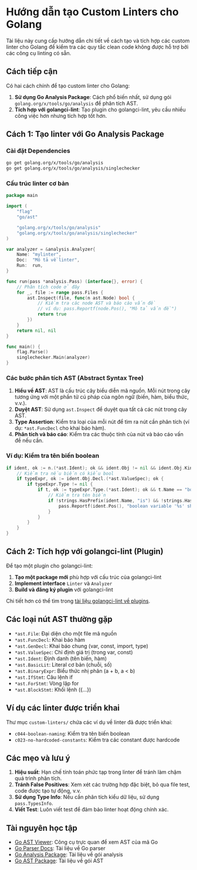 # Hướng dẫn tạo Custom Linters cho Golang

Tài liệu này cung cấp hướng dẫn chi tiết về cách tạo và tích hợp các custom linter cho Golang để kiểm tra các quy tắc clean code không được hỗ trợ bởi các công cụ linting có sẵn.

## Cách tiếp cận

Có hai cách chính để tạo custom linter cho Golang:

1. **Sử dụng Go Analysis Package**: Cách phổ biến nhất, sử dụng gói `golang.org/x/tools/go/analysis` để phân tích AST.
2. **Tích hợp với golangci-lint**: Tạo plugin cho golangci-lint, yêu cầu nhiều công việc hơn nhưng tích hợp tốt hơn.

## Cách 1: Tạo linter với Go Analysis Package

### Cài đặt Dependencies

```bash
go get golang.org/x/tools/go/analysis
go get golang.org/x/tools/go/analysis/singlechecker
```

### Cấu trúc linter cơ bản

```go
package main

import (
	"flag"
	"go/ast"

	"golang.org/x/tools/go/analysis"
	"golang.org/x/tools/go/analysis/singlechecker"
)

var analyzer = &analysis.Analyzer{
	Name: "mylinter",
	Doc:  "Mô tả về linter",
	Run:  run,
}

func run(pass *analysis.Pass) (interface{}, error) {
	// Phân tích code ở đây
	for _, file := range pass.Files {
		ast.Inspect(file, func(n ast.Node) bool {
			// Kiểm tra các node AST và báo cáo vấn đề
			// ví dụ: pass.Reportf(node.Pos(), "Mô tả vấn đề")
			return true
		})
	}
	return nil, nil
}

func main() {
	flag.Parse()
	singlechecker.Main(analyzer)
}
```

### Các bước phân tích AST (Abstract Syntax Tree)

1. **Hiểu về AST**: AST là cấu trúc cây biểu diễn mã nguồn. Mỗi nút trong cây tương ứng với một phần tử cú pháp của ngôn ngữ (biến, hàm, biểu thức, v.v.).
2. **Duyệt AST**: Sử dụng `ast.Inspect` để duyệt qua tất cả các nút trong cây AST.
3. **Type Assertion**: Kiểm tra loại của mỗi nút để tìm ra nút cần phân tích (ví dụ: `*ast.FuncDecl` cho khai báo hàm).
4. **Phân tích và báo cáo**: Kiểm tra các thuộc tính của nút và báo cáo vấn đề nếu cần.

### Ví dụ: Kiểm tra tên biến boolean

```go
if ident, ok := n.(*ast.Ident); ok && ident.Obj != nil && ident.Obj.Kind == ast.Var {
    // Kiểm tra nếu biến có kiểu bool
    if typeExpr, ok := ident.Obj.Decl.(*ast.ValueSpec); ok {
        if typeExpr.Type != nil {
            if t, ok := typeExpr.Type.(*ast.Ident); ok && t.Name == "bool" {
                // Kiểm tra tên biến
                if !strings.HasPrefix(ident.Name, "is") && !strings.HasPrefix(ident.Name, "has") {
                    pass.Reportf(ident.Pos(), "boolean variable '%s' should start with 'is' or 'has'", ident.Name)
                }
            }
        }
    }
}
```

## Cách 2: Tích hợp với golangci-lint (Plugin)

Để tạo một plugin cho golangci-lint:

1. **Tạo một package mới** phù hợp với cấu trúc của golangci-lint
2. **Implement interface** `Linter` và `Analyzer`
3. **Build và đăng ký plugin** với golangci-lint

Chi tiết hơn có thể tìm trong [tài liệu golangci-lint về plugins](https://golangci-lint.run/contributing/new-linters/).

## Các loại nút AST thường gặp

- `*ast.File`: Đại diện cho một file mã nguồn
- `*ast.FuncDecl`: Khai báo hàm
- `*ast.GenDecl`: Khai báo chung (var, const, import, type)
- `*ast.ValueSpec`: Chỉ định giá trị (trong var, const)
- `*ast.Ident`: Định danh (tên biến, hàm)
- `*ast.BasicLit`: Literal cơ bản (chuỗi, số)
- `*ast.BinaryExpr`: Biểu thức nhị phân (a + b, a < b)
- `*ast.IfStmt`: Câu lệnh if
- `*ast.ForStmt`: Vòng lặp for
- `*ast.BlockStmt`: Khối lệnh ({...})

## Ví dụ các linter được triển khai

Thư mục `custom-linters/` chứa các ví dụ về linter đã được triển khai:

- `c044-boolean-naming`: Kiểm tra tên biến boolean
- `c023-no-hardcoded-constants`: Kiểm tra các constant được hardcode

## Các mẹo và lưu ý

1. **Hiệu suất**: Hạn chế tính toán phức tạp trong linter để tránh làm chậm quá trình phân tích.
2. **Tránh False Positives**: Xem xét các trường hợp đặc biệt, bỏ qua file test, code được tạo tự động, v.v.
3. **Sử dụng Type Info**: Nếu cần phân tích kiểu dữ liệu, sử dụng `pass.TypesInfo`.
4. **Viết Test**: Luôn viết test để đảm bảo linter hoạt động chính xác.

## Tài nguyên học tập

- [Go AST Viewer](https://goast.yuroyoro.net/): Công cụ trực quan để xem AST của mã Go
- [Go Parser Docs](https://pkg.go.dev/go/parser): Tài liệu về Go parser
- [Go Analysis Package](https://pkg.go.dev/golang.org/x/tools/go/analysis): Tài liệu về gói analysis
- [Go AST Package](https://pkg.go.dev/go/ast): Tài liệu về gói AST
